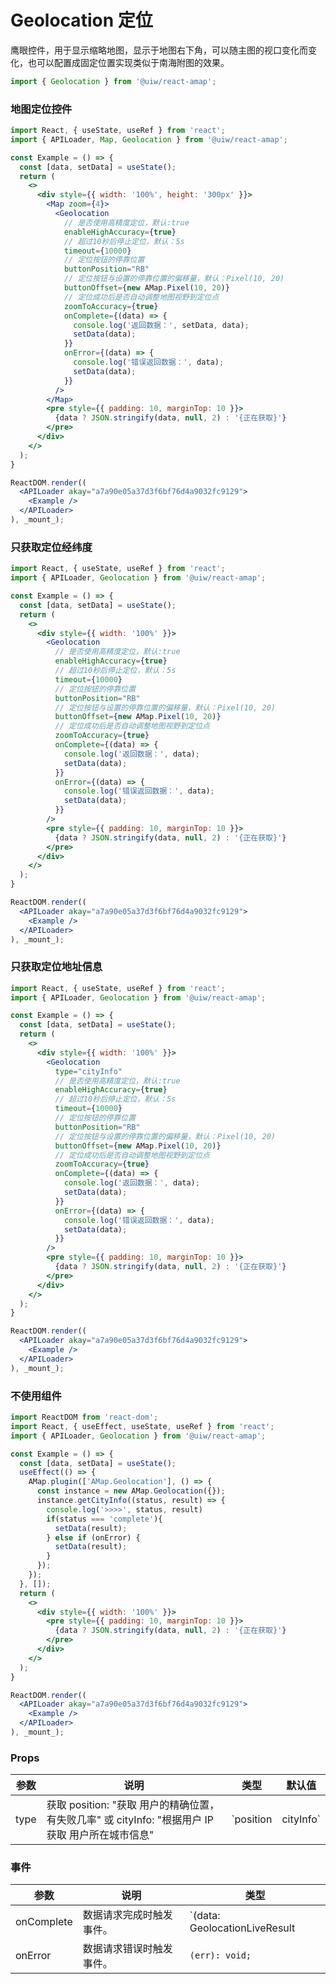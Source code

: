 Geolocation 定位
===

鹰眼控件，用于显示缩略地图，显示于地图右下角，可以随主图的视口变化而变化，也可以配置成固定位置实现类似于南海附图的效果。

```jsx
import { Geolocation } from '@uiw/react-amap';
```

### 地图定位控件

<!--rehype:bgWhite=true&noScroll=true&codeSandbox=true&codePen=true-->
```jsx
import React, { useState, useRef } from 'react';
import { APILoader, Map, Geolocation } from '@uiw/react-amap';

const Example = () => {
  const [data, setData] = useState();
  return (
    <>
      <div style={{ width: '100%', height: '300px' }}>
        <Map zoom={4}>
          <Geolocation
            // 是否使用高精度定位，默认:true
            enableHighAccuracy={true}
            // 超过10秒后停止定位，默认：5s
            timeout={10000}
            // 定位按钮的停靠位置
            buttonPosition="RB"
            // 定位按钮与设置的停靠位置的偏移量，默认：Pixel(10, 20)
            buttonOffset={new AMap.Pixel(10, 20)}
            // 定位成功后是否自动调整地图视野到定位点
            zoomToAccuracy={true}
            onComplete={(data) => {
              console.log('返回数据：', setData, data);
              setData(data);
            }}
            onError={(data) => {
              console.log('错误返回数据：', data);
              setData(data);
            }}
          />
        </Map>
        <pre style={{ padding: 10, marginTop: 10 }}>
          {data ? JSON.stringify(data, null, 2) : '{正在获取}'}
        </pre>
      </div>
    </>
  );
}

ReactDOM.render((
  <APILoader akay="a7a90e05a37d3f6bf76d4a9032fc9129">
    <Example />
  </APILoader>
), _mount_);
```

### 只获取定位经纬度

<!--rehype:bgWhite=true&noScroll=true&codeSandbox=true&codePen=true-->
```jsx
import React, { useState, useRef } from 'react';
import { APILoader, Geolocation } from '@uiw/react-amap';

const Example = () => {
  const [data, setData] = useState();
  return (
    <>
      <div style={{ width: '100%' }}>
        <Geolocation
          // 是否使用高精度定位，默认:true
          enableHighAccuracy={true}
          // 超过10秒后停止定位，默认：5s
          timeout={10000}
          // 定位按钮的停靠位置
          buttonPosition="RB"
          // 定位按钮与设置的停靠位置的偏移量，默认：Pixel(10, 20)
          buttonOffset={new AMap.Pixel(10, 20)}
          // 定位成功后是否自动调整地图视野到定位点
          zoomToAccuracy={true}
          onComplete={(data) => {
            console.log('返回数据：', data);
            setData(data);
          }}
          onError={(data) => {
            console.log('错误返回数据：', data);
            setData(data);
          }}
        />
        <pre style={{ padding: 10, marginTop: 10 }}>
          {data ? JSON.stringify(data, null, 2) : '{正在获取}'}
        </pre>
      </div>
    </>
  );
}

ReactDOM.render((
  <APILoader akay="a7a90e05a37d3f6bf76d4a9032fc9129">
    <Example />
  </APILoader>
), _mount_);
```

### 只获取定位地址信息

<!--rehype:bgWhite=true&noScroll=true&codeSandbox=true&codePen=true-->
```jsx
import React, { useState, useRef } from 'react';
import { APILoader, Geolocation } from '@uiw/react-amap';

const Example = () => {
  const [data, setData] = useState();
  return (
    <>
      <div style={{ width: '100%' }}>
        <Geolocation
          type="cityInfo"
          // 是否使用高精度定位，默认:true
          enableHighAccuracy={true}
          // 超过10秒后停止定位，默认：5s
          timeout={10000}
          // 定位按钮的停靠位置
          buttonPosition="RB"
          // 定位按钮与设置的停靠位置的偏移量，默认：Pixel(10, 20)
          buttonOffset={new AMap.Pixel(10, 20)}
          // 定位成功后是否自动调整地图视野到定位点
          zoomToAccuracy={true}
          onComplete={(data) => {
            console.log('返回数据：', data);
            setData(data);
          }}
          onError={(data) => {
            console.log('错误返回数据：', data);
            setData(data);
          }}
        />
        <pre style={{ padding: 10, marginTop: 10 }}>
          {data ? JSON.stringify(data, null, 2) : '{正在获取}'}
        </pre>
      </div>
    </>
  );
}

ReactDOM.render((
  <APILoader akay="a7a90e05a37d3f6bf76d4a9032fc9129">
    <Example />
  </APILoader>
), _mount_);
```

### 不使用组件

<!--rehype:bgWhite=true&codeSandbox=true&codePen=true-->
```jsx
import ReactDOM from 'react-dom';
import React, { useEffect, useState, useRef } from 'react';
import { APILoader, Geolocation } from '@uiw/react-amap';

const Example = () => {
  const [data, setData] = useState();
  useEffect(() => {
    AMap.plugin(['AMap.Geolocation'], () => {
      const instance = new AMap.Geolocation({});
      instance.getCityInfo((status, result) => {
        console.log('>>>>', status, result)
        if(status === 'complete'){
          setData(result);
        } else if (onError) {
          setData(result);
        }
      });
    });
  }, []);
  return (
    <>
      <div style={{ width: '100%' }}>
        <pre style={{ padding: 10, marginTop: 10 }}>
          {data ? JSON.stringify(data, null, 2) : '{正在获取}'}
        </pre>
      </div>
    </>
  );
}

ReactDOM.render((
  <APILoader akay="a7a90e05a37d3f6bf76d4a9032fc9129">
    <Example />
  </APILoader>
), _mount_);
```

### Props

| 参数 | 说明 | 类型 | 默认值 |
|--------- |-------- |--------- |-------- |
| type | 获取 position: "获取 用户的精确位置，有失败几率" 或 cityInfo: "根据用户 IP 获取 用户所在城市信息" | `position|cityInfo` | `position` |

### 事件

| 参数 | 说明 | 类型 |
| ---- | ---- | ---- |
| onComplete | 数据请求完成时触发事件。 | `(data: GeolocationLiveResult | GeolocationForecastResult): void;` |
| onError | 数据请求错误时触发事件。 | `(err): void;` |